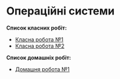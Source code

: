 <h1>Операційні системи</h1>

<b>Список класних робіт:</b>
<ul>
	<li><a href="https://github.com/Prosta4okua/OS/tree/cw1">Класна робота №1</a></li>
	<li><a href="https://github.com/Prosta4okua/OS/tree/CW2">Класна робота №2</a></li>
</ul>
</hr>
<b>Список домашніх робіт:</b>
<ul>
	<li><a href="https://github.com/Prosta4okua/OS/tree/HW1">Домашня робота №1</a></li>

